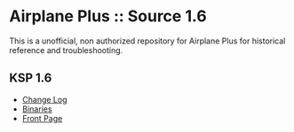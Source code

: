 # Airplane Plus :: Source 1.6

This is a unofficial, non authorized repository for Airplane Plus for historical reference and troubleshooting.

## KSP 1.6

* [Change Log](./CHANGE_LOG.md)
* [Binaries](https://github.com/net-lisias-ksph/AirplanePlus/tree/Archive)
* [Front Page](https://github.com/net-lisias-ksph/AirplanePlus)
